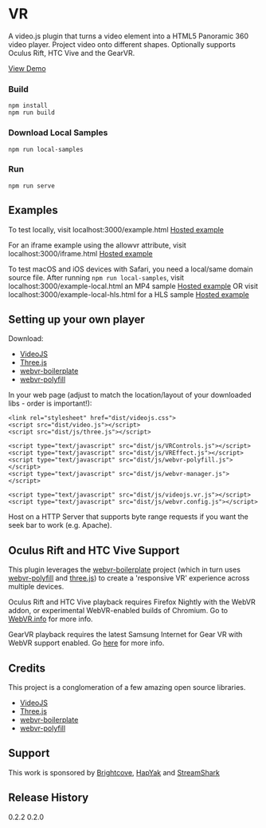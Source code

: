
# VR

A video.js plugin that turns a video element into a HTML5 Panoramic 360 video player. Project video onto different shapes. Optionally supports Oculus Rift, HTC Vive and the GearVR.

[View Demo](https://videojs-vr.s3.amazonaws.com/0.2.2/example.html)


### Build
```
npm install
npm run build
```

### Download Local Samples
```
npm run local-samples
```

### Run
```
npm run serve
```

## Examples
To test locally, visit localhost:3000/example.html
[Hosted example](https://videojs-vr.s3.amazonaws.com/0.3.0/example.html)

For an iframe example using the allowvr attribute, visit localhost:3000/iframe.html [Hosted example](https://videojs-vr.s3.amazonaws.com/0.3.0/iframe.html)

To test macOS and iOS devices with Safari, you need a local/same domain source file. After running `npm run local-samples`, visit localhost:3000/example-local.html an MP4 sample [Hosted example](https://videojs-vr.s3.amazonaws.com/0.2.2/example-local.html) OR visit localhost:3000/example-local-hls.html for a HLS sample [Hosted example](https://videojs-vr.s3.amazonaws.com/0.3.0/example-local-hls.html)

## Setting up your own player

Download:
* [VideoJS](http://www.videojs.com)
* [Three.js](http://threejs.org)
* [webvr-boilerplate](https://github.com/borismus/webvr-boilerplate)
* [webvr-polyfill](https://github.com/borismus/webvr-polyfill)

In your web page (adjust to match the location/layout of your downloaded libs - order is important!):

    <link rel="stylesheet" href="dist/videojs.css">
    <script src="dist/video.js"></script>
    <script src="dist/js/three.js"></script>

    <script type="text/javascript" src="dist/js/VRControls.js"></script>
    <script type="text/javascript" src="dist/js/VREffect.js"></script>
    <script type="text/javascript" src="dist/js/webvr-polyfill.js"></script>
    <script type="text/javascript" src="dist/js/webvr-manager.js"></script>

    <script type="text/javascript" src="dist/js/videojs.vr.js"></script>
    <script type="text/javascript" src="dist/js/webvr.config.js"></script>

Host on a HTTP Server that supports byte range requests if you want the seek bar to work (e.g. Apache).

## Oculus Rift and HTC Vive Support
This plugin leverages the [webvr-boilerplate](https://github.com/borismus/webvr-boilerplate) project (which in turn uses [webvr-polyfill](https://github.com/borismus/webvr-polyfill) and [three.js](https://github.com/mrdoob/three.js)) to create a 'responsive VR' experience across multiple devices.

Oculus Rift and HTC Vive playback requires Firefox Nightly with the WebVR addon, or experimental WebVR-enabled builds of Chromium. Go to [WebVR.info](http://www.webvr.info) for more info.

GearVR playback requires the latest Samsung Internet for Gear VR with WebVR support enabled. Go [here](https://mail.mozilla.org/pipermail/web-vr-discuss/2016-April/001054.html) for more info.

## Credits ##

This project is a conglomeration of a few amazing open source libraries.

* [VideoJS](http://www.videojs.com)
* [Three.js](http://threejs.org)
* [webvr-boilerplate](https://github.com/borismus/webvr-boilerplate)
* [webvr-polyfill](https://github.com/borismus/webvr-polyfill)

## Support ##
This work is sponsored by [Brightcove](https://www.brightcove.com), [HapYak](http://corp.hapyak.com/) and [StreamShark](https://streamshark.io)


## Release History
0.2.2
0.2.0
